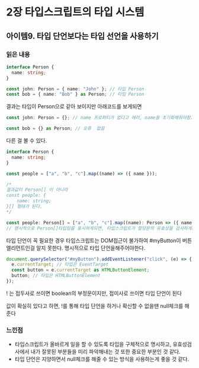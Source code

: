 # 2장 타입스크립트의 타입 시스템

## 아이템9. 타입 단언보다는 타입 선언을 사용하기

### 읽은 내용

```ts
interface Person {
  name: string;
}

const john: Person = { name: "John" }; // 타입 Person
const bob = { name: "Bob" } as Person; // 타입 Person
```

결과는 타입이 Person으로 같아 보이지만 아래코드를 보게되면

```ts
const john: Person = {}; // name 프로퍼티가 없다고 에러, name을 초기화해줘야함.

const bob = {} as Person; // 오류  없음
```

다른 걸 볼 수 있다.

```ts
interface Person {
  name: string;
}

const people = ["a", "b", "c"].map((name) => ({ name }));

/*
결과값이 Person[] 이 아니라 
const people: {
    name: string;
}[] 형태가 된다.
*/

const people: Person[] = ["a", "b", "c"].map((name): Person => ({ name }));
// 명시적으로 Person[]타입임을 표시하게되면, 타입스크립트가 할당문의 유효성을 검사하게된다.
```

타입 단언이 꼭 필요한 경우
타입스크립트는 DOM접근이 불가하여 #myButton이 버튼 엘리먼트인걸 알지 못한다. 명시적으로 타입 단언을해주어야한다.

```ts
document.querySelector("#myButton").addEventListener("click", (e) => {
  e.currentTarget; // 타입은 EventTarget
  const button = e.currentTarget as HTMLButtonElement;
  button; // 타입은 HTMLButtonElement
});
```

! 는 접두사로 쓰이면 boolean의 부정문이지만, 접미사로 쓰이면 타입 단언이 된다

값이 확실히 있다고 하면, !를 통해 타입 단언을 하거나 확신할 수 없을땐 null체크를 해준다

### 느낀점

- 타입스크립트가 올바르게 일을 할 수 있도록 타입을 구체적으로 명시하고, 유효성검사에서 내가 잘못된 부분들을 미리 파악해내는 것 또한 중요한 부분인 것 같다.
- 타입 단언은 지양하면서 null체크를 해줄 수 있는 방식을 사용하는게 좋을 것 같다.
